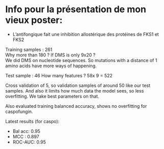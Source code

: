 # Info pour la présentation de mon vieux poster:

* L’antifongique fait une inhibition allostérique des protéines de FKS1 et FKS2

Training samples : 261 \
Why more than 180 ? If DMS is only 9x20 ? \
We did DMS on nucleotide sequences. So mutations with a distance of 1 amino acids have more ways of happening.

Test sample : 46
How many features ? 58x 9 = 522

Cross validation of 5, so validation samples of around 50 like our test samples. And also it limits how much data the model sees, so less overfitting. We take best parameters on that.


Also evaluated training balanced accuracy, shows no overfitting for caspofungin.

Latest results (for caspo):
- Bal acc: 0.95
- MCC : 0.897
- ROC-AUC: 0.95 
